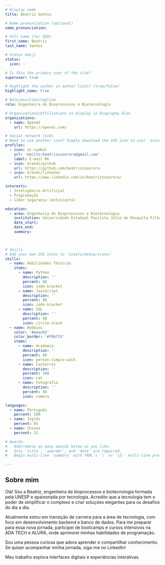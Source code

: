 ```yaml
---
# Display name
title: Beatriz Santos

# Name pronunciation (optional)
name_pronunciation: 

# Full name (for SEO)
first_name: Beatriz
last_name: Santos

# Status emoji
status:
  icon: ✨

# Is this the primary user of the site?
superuser: true

# Highlight the author in author lists? (true/false)
highlight_name: true

# Role/position/tagline
role: Engenheira de Bioprocessos e Biotecnologia

# Organizations/Affiliations to display in Biography blox
organizations:
  - name: OpenAI
    url: https://openai.com/

# Social network links
# Need to use another icon? Simply download the SVG icon to your `assets/media/icons/` folder.
profiles:
  - icon: at-symbol
    url: 'mailto:beatrizssaurora@gmail.com'
    label: E-mail Me
  - icon: brands/github
    url: https://github.com/beatrizssaurora
  - icon: brands/linkedin
    url: https://www.linkedin.com/in/beatrizssaurora/

interests:
  - Inteligência Artificial
  - Programação
  - Ciber Segurança (entusiasta)

education:
  - area: Engenharia de Bioprocessos e Biotecnologia
    institution: Universidade Estadual Paulista Júlio de Mesquita Filho - UNESP
    date_start: 
    date_end: 
    summary: 

  

# Skills
# Add your own SVG icons to `assets/media/icons/`
skills:
  - name: Habilidades Técnicas
    items:
      - name: Python
        description: ''
        percent: 80
        icon: code-bracket
      - name: JavaScript
        description: ''
        percent: 80
        icon: code-bracket
      - name: SQL
        description: ''
        percent: 40
        icon: circle-stack
  - name: Hobbies
    color: '#eeac02'
    color_border: '#f0bf23'
    items:
      - name: Academia
        description: ''
        percent: 60
        icon: person-simple-walk
      - name: Cachorros
        description: ''
        percent: 100
        icon: cat
      - name: Fotografia
        description: ''
        percent: 80
        icon: camera

languages:
  - name: Português
    percent: 100
  - name: Inglês
    percent: 85
  - name: Chines
    percent: 25

# Awards.
#   Add/remove as many awards below as you like.
#   Only `title`, `awarder`, and `date` are required.
#   Begin multi-line `summary` with YAML's `|` or `|2-` multi-line prefix and indent 2 spaces below.

---
```


## Sobre mim

Olá! Sou a Beatriz, engenheira de bioprocessos e biotecnologia formada pela UNESP e apaixonada por tecnologia. Acredito que a tecnologia tem o poder de simplificar o complexo e criar soluções elegantes para os desafios do dia a dia.

Atualmente estou em transição de carreira para a área de tecnologia, com foco em desenvolvimento backend e banco de dados. Para me preparar para essa nova jornada, participei de bootcamps e cursos intensivos na ADA TECH e ALURA, onde aprimorei minhas habilidades de programação.

Sou uma pessoa curiosa que adora aprender e compartilhar conhecimento. Se quiser acompanhar minha jornada, siga-me no LinkedIn!

Meu trabalho explora interfaces digitais e experiências interativas.
